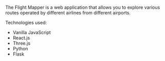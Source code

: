 The Flight Mapper is a web application that allows you to explore various routes operated by different airlines from different airports.

Technologies used:
- Vanilla JavaScript
- React.js
- Three.js 
- Python
- Flask 
